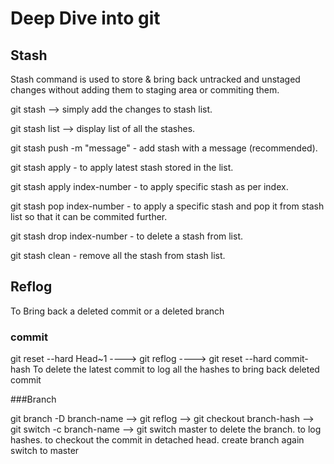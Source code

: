 # Deep Dive into git


 ## Stash 
 Stash command is used to store & bring back untracked and unstaged changes without adding them to staging area or commiting them.
 
 git stash --> simply add the changes to stash list.
 
 git stash list --> display list of all the stashes.
 
 git stash push -m "message" - add stash with a message (recommended).
 
 git stash apply - to apply latest stash stored in the list.
 
 git stash apply index-number - to apply specific stash as per index.
 
 git stash pop index-number - to apply a specific stash and pop it from stash list so that it can be commited further.
 
 git stash drop index-number - to delete a stash from list.
 
 git stash clean -  remove all the stash from stash list.



  ## Reflog
   To Bring back a deleted  commit or a deleted branch
   
   ### commit
   git reset --hard Head~1      ----> git reflog      ----> git reset --hard commit-hash
   To delete the latest commit   to log all the hashes   to bring back deleted commit
   
   ###Branch
   
   git branch -D branch-name --> git reflog --> git checkout branch-hash   --> git switch -c branch-name --> git switch master
   to delete the branch.   to log hashes.   to checkout the commit in detached head.     create branch again     switch to master
  
  
